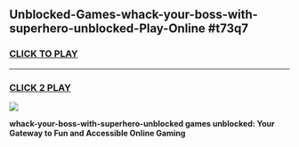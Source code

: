 
## Unblocked-Games-whack-your-boss-with-superhero-unblocked-Play-Online #t73q7
<h3>
<a href="https://news.freeplayer.one?title=whack-your-boss-with-superhero-unblocked&ref=3">CLICK TO PLAY</a></h3>
<hr>

<h3>
<a href="https://news.freeplayer.one?title=whack-your-boss-with-superhero-unblocked&ref=3">CLICK 2 PLAY</a>
  
</h3>

<a href="https://news.freeplayer.one?title=whack-your-boss-with-superhero-unblocked&ref=3"><img src="https://clearcache.store/games.png"></a>


**whack-your-boss-with-superhero-unblocked games unblocked: Your Gateway to Fun and Accessible Online Gaming**
